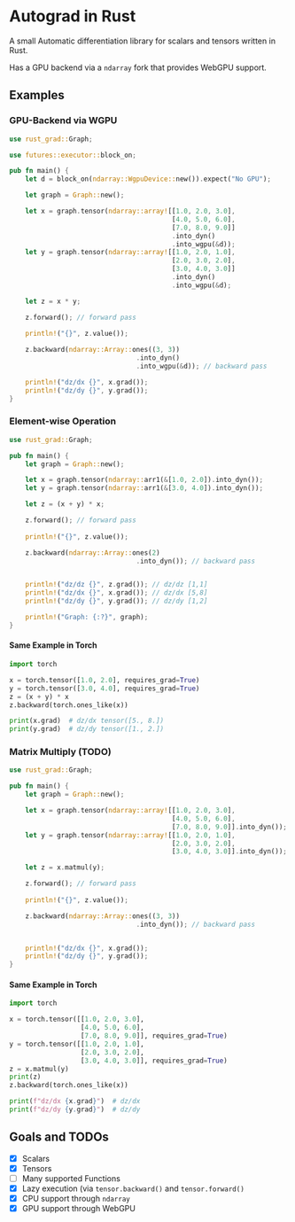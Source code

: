 # Autograd in Rust

A small Automatic differentiation library for scalars and tensors written in Rust.

Has a GPU backend via a `ndarray` fork that provides WebGPU support. 

## Examples

### GPU-Backend via WGPU

```rust
use rust_grad::Graph;

use futures::executor::block_on;

pub fn main() {
    let d = block_on(ndarray::WgpuDevice::new()).expect("No GPU");

    let graph = Graph::new();

    let x = graph.tensor(ndarray::array![[1.0, 2.0, 3.0],
                                         [4.0, 5.0, 6.0],
                                         [7.0, 8.0, 9.0]]
                                         .into_dyn()
                                         .into_wgpu(&d));
    let y = graph.tensor(ndarray::array![[1.0, 2.0, 1.0],
                                         [2.0, 3.0, 2.0],
                                         [3.0, 4.0, 3.0]]
                                         .into_dyn()
                                         .into_wgpu(&d);

    let z = x * y;

    z.forward(); // forward pass
    
    println!("{}", z.value());

    z.backward(ndarray::Array::ones((3, 3))
                                .into_dyn()
                                .into_wgpu(&d)); // backward pass

    println!("dz/dx {}", x.grad());
    println!("dz/dy {}", y.grad());
}
```

### Element-wise Operation

```rust
use rust_grad::Graph;

pub fn main() {
    let graph = Graph::new();

    let x = graph.tensor(ndarray::arr1(&[1.0, 2.0]).into_dyn());
    let y = graph.tensor(ndarray::arr1(&[3.0, 4.0]).into_dyn());

    let z = (x + y) * x;

    z.forward(); // forward pass
    
    println!("{}", z.value());

    z.backward(ndarray::Array::ones(2)
                                .into_dyn()); // backward pass


    println!("dz/dz {}", z.grad()); // dz/dz [1,1]
    println!("dz/dx {}", x.grad()); // dz/dx [5,8]
    println!("dz/dy {}", y.grad()); // dz/dy [1,2]

    println!("Graph: {:?}", graph);
}
```

#### Same Example in Torch

```python
import torch

x = torch.tensor([1.0, 2.0], requires_grad=True)
y = torch.tensor([3.0, 4.0], requires_grad=True)
z = (x + y) * x
z.backward(torch.ones_like(x))

print(x.grad)  # dz/dx tensor([5., 8.])
print(y.grad)  # dz/dy tensor([1., 2.])
```

### Matrix Multiply (TODO)

```rust
use rust_grad::Graph;

pub fn main() {
    let graph = Graph::new();

    let x = graph.tensor(ndarray::array![[1.0, 2.0, 3.0],
                                         [4.0, 5.0, 6.0],
                                         [7.0, 8.0, 9.0]].into_dyn());
    let y = graph.tensor(ndarray::array![[1.0, 2.0, 1.0],
                                         [2.0, 3.0, 2.0],
                                         [3.0, 4.0, 3.0]].into_dyn());

    let z = x.matmul(y);

    z.forward(); // forward pass
    
    println!("{}", z.value());

    z.backward(ndarray::Array::ones((3, 3))
                                .into_dyn()); // backward pass


    println!("dz/dx {}", x.grad());
    println!("dz/dy {}", y.grad());
}
```

#### Same Example in Torch

```python
import torch

x = torch.tensor([[1.0, 2.0, 3.0],
                  [4.0, 5.0, 6.0],
                  [7.0, 8.0, 9.0]], requires_grad=True)
y = torch.tensor([[1.0, 2.0, 1.0],
                  [2.0, 3.0, 2.0],
                  [3.0, 4.0, 3.0]], requires_grad=True)
z = x.matmul(y)
print(z)
z.backward(torch.ones_like(x))

print(f"dz/dx {x.grad}")  # dz/dx
print(f"dz/dy {y.grad}")  # dz/dy
```
            
## Goals and TODOs

- [x] Scalars
- [x] Tensors 
- [ ] Many supported Functions 
- [x] Lazy execution (via `tensor.backward()` and `tensor.forward()`
- [x] CPU support through `ndarray` 
- [x] GPU support through WebGPU

